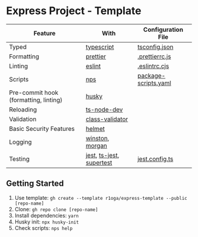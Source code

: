# Express Project - Template

| Feature                               | With                                                                                                                                | Configuration File                           |
|---------------------------------------|-------------------------------------------------------------------------------------------------------------------------------------|----------------------------------------------|
| Typed                                 | [typescript](https://www.typescriptlang.org/)                                                                                       | [tsconfig.json](./tsconfig.json)             |
| Formatting                            | [prettier](https://prettier.io/)                                                                                                    | [.prettierrc.js](./.prettierrc.js)           |
| Linting                               | [eslint](https://eslint.org/)                                                                                                       | [.eslintrc.cjs](./.eslintrc.cjs)             |
| Scripts                               | [nps](https://github.com/sezna/nps)                                                                                                 | [package-scripts.yaml](./package-scripts.yml) |
| Pre-commit hook (formatting, linting) | [husky](https://typicode.github.io/husky/#/)                                                                                        |                                              |
| Reloading                             | [ts-node-dev](https://github.com/wclr/ts-node-dev)                                                                                  |                                              |
| Validation                            | [class-validator](https://github.com/typestack/class-validator)                                                                     |                                              |
| Basic Security Features               | [helmet](https://helmetjs.github.io/)                                                                                               |                                              |
| Logging                               | [winston](https://github.com/winstonjs/winston), [morgan](https://github.com/expressjs/morgan)                                      |                                              |
| Testing                               | [jest](https://jestjs.io/), [ts-jest](https://kulshekhar.github.io/ts-jest/), [supertest](https://github.com/visionmedia/supertest) | [jest.config.ts](./jest.config.ts)           |

## Getting Started
1. Use template: `gh create --template r1oga/express-template --public [repo-name]`
2. Clone: `gh repo clone [repo-name]`
3. Install dependencies: `yarn`
4. Husky init: `npx husky-init`
5. Check scripts: `nps help`
